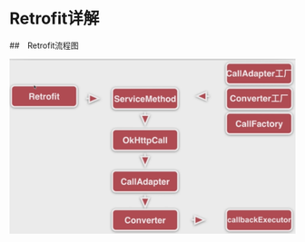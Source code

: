 # Retrofit详解
##　Retrofit流程图

![](https://github.com/JeremyHwc/JSourceCodeAnalysis/blob/master/demo-retrofit/images/Retrofit%E6%B5%81%E7%A8%8B%E5%9B%BE.png)